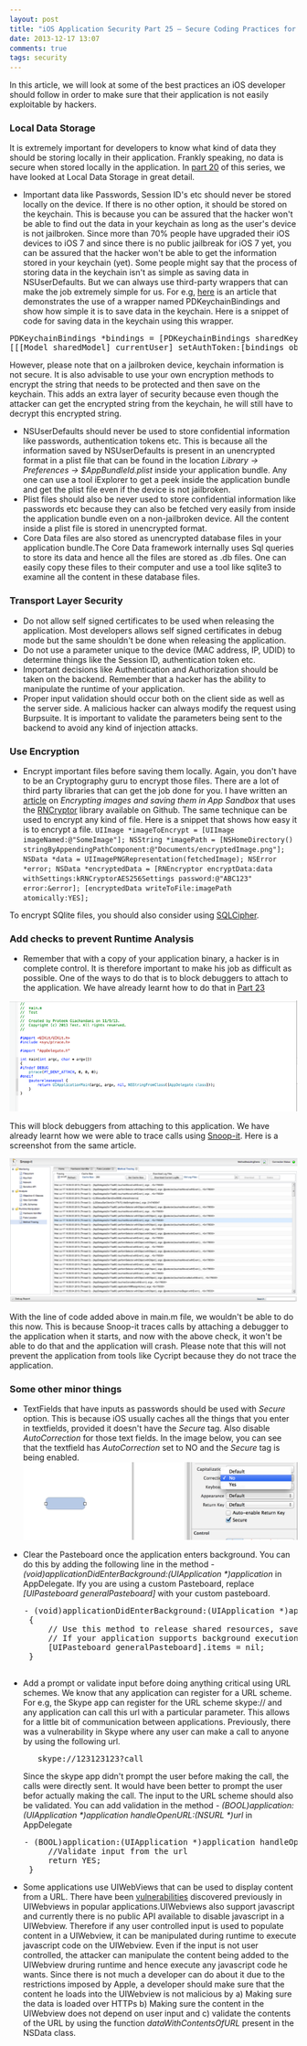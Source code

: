 ```yaml
---
layout: post
title: "iOS Application Security Part 25 – Secure Coding Practices for iOS Development"
date: 2013-12-17 13:07
comments: true
tags: security
---
```


In this article, we will look at some of the best practices an iOS developer should follow in order to make sure that their application is not easily exploitable by hackers.

### Local Data Storage

It is extremely important for developers to know what kind of data they should be storing locally in their application. Frankly speaking, no data is secure when stored locally in the application. In [part 20](http://highaltitudehacks.com/2013/10/26/ios-application-security-part-20-local-data-storage-nsuserdefaults) of this series, we have looked at Local Data Storage in great detail.

<!-- more -->

*   Important data like Passwords, Session ID's etc should never be stored locally on the device. If there is no other option, it should be stored on the keychain. This is because you can be assured that the hacker won't be able to find out the data in your keychain as long as the user's device is not jailbroken. Since more than 70% people have upgraded their iOS devices to iOS 7 and since there is no public jailbreak for iOS 7 yet, you can be assured that the hacker won't be able to get the information stored in your keychain (yet). Some people might say that the process of storing data in the keychain isn't as simple as saving data in NSUserDefaults. But we can always use third-party wrappers that can make the job extremely simple for us. For e.g, [here](http://highaltitudehacks.com/2013/09/17/ios-dev-storing-info-in-keychain-with-nsuserdefaults-like-syntax/) is an article that demonstrates the use of a wrapper named PDKeychainBindings and show how simple it is to save data in the keychain. Here is a snippet of code for saving data in the keychain using this wrapper.

<pre>PDKeychainBindings *bindings = [PDKeychainBindings sharedKeychainBindings];
[[[Model sharedModel] currentUser] setAuthToken:[bindings objectForKey:@"authToken"]];
</pre>

However, please note that on a jailbroken device, keychain information is not secure. It is also advisable to use your own encryption methods to encrypt the string that needs to be protected and then save on the keychain. This adds an extra layer of security because even though the attacker can get the encrypted string from the keychain, he will still have to decrypt this encrypted string.

*   NSUserDefaults should never be used to store confidential information like passwords, authentication tokens etc. This is because all the information saved by NSUserDefaults is present in an unencrypted format in a plist file that can be found in the location _Library -> Preferences -> $AppBundleId.plist_ inside your application bundle. Any one can use a tool iExplorer to get a peek inside the application bundle and get the plist file even if the device is not jailbroken.
*   Plist files should also be never used to store confidential information like passwords etc because they can also be fetched very easily from inside the application bundle even on a non-jailbroken device. All the content inside a plist file is stored in unencrypted format.
*   Core Data files are also stored as unencrypted database files in your application bundle.The Core Data framework internally uses Sql queries to store its data and hence all the files are stored as .db files. One can easily copy these files to their computer and use a tool like sqlite3 to examine all the content in these database files.

### Transport Layer Security

*   Do not allow self signed certificates to be used when releasing the application. Most developers allows self signed certificates in debug mode but the same shouldn't be done when releasing the application.
*   Do not use a parameter unique to the device (MAC address, IP, UDID) to determine things like the Session ID, authentication token etc.
*   Important decisions like Authentication and Authorization should be taken on the backend. Remember that a hacker has the ability to manipulate the runtime of your application.
*   Proper input validation should occur both on the client side as well as the server side. A malicious hacker can always modify the request using Burpsuite. It is important to validate the parameters being sent to the backend to avoid any kind of injection attacks.

### Use Encryption

*   Encrypt important files before saving them locally. Again, you don't have to be an Cryptography guru to encrypt those files. There are a lot of third party libraries that can get the job done for you. I have written an [article](http://highaltitudehacks.com/2013/09/26/ios-dev-encrypted-images-and-saving-them-in-app-sandbox) on _Encrypting images and saving them in App Sandbox_ that uses the [RNCryptor](https://github.com/rnapier/RNCryptor) library available on Github. The same technique can be used to encrypt any kind of file. Here is a snippet that shows how easy it is to encrypt a file.
`UIImage *imageToEncrypt = [UIImage imageNamed:@"SomeImage"]; NSString *imagePath = [NSHomeDirectory() stringByAppendingPathComponent:@"Documents/encryptedImage.png"]; NSData *data = UIImagePNGRepresentation(fetchedImage); NSError *error; NSData *encryptedData = [RNEncryptor encryptData:data withSettings:kRNCryptorAES256Settings password:@"ABC123" error:&error]; [encryptedData writeToFile:imagePath atomically:YES];`

To encrypt SQlite files, you should also consider using [SQLCipher](http://sqlcipher.net/).

### Add checks to prevent Runtime Analysis

*   Remember that with a copy of your application binary, a hacker is in complete control. It is therefore important to make his job as difficult as possible. One of the ways to do that is to block debuggers to attach to the application. We have already learnt how to do that in [Part 23](http://resources.infosecinstitute.com/ios-application-security-part-23-defending-runtime-analysis-manipulation/)

![3]( /images/posts/ios25/3.png)

This will block debuggers from attaching to this application. We have already learnt how we were able to trace calls using [Snoop-it](http://highaltitudehacks.com/2013/08/20/ios-application-security-part-9-analyzing-security-of-ios-applications-using-snoop-it). Here is a screenshot from the same article.

![1]( /images/posts/ios25/1.png)

With the line of code added above in main.m file, we wouldn't be able to do this now. This is because Snoop-it traces calls by attaching a debugger to the application when it starts, and now with the above check, it won't be able to do that and the application will crash. Please note that this will not prevent the application from tools like Cycript because they do not trace the application.

### Some other minor things

*   TextFields that have inputs as passwords should be used with _Secure_ option. This is because iOS usually caches all the things that you enter in textfields, provided it doesn't have the _Secure_ tag. Also disable _AutoCorrection_ for those text fields. In the image below, you can see that the textfield has _AutoCorrection_ set to NO and the _Secure_ tag is being enabled.
![2]( /images/posts/ios25/2.png)

*   Clear the Pasteboard once the application enters background. You can do this by adding the following line in the method _- (void)applicationDidEnterBackground:(UIApplication *)application_ in AppDelegate. Ify you are using a custom Pasteboard, replace _[UIPasteboard generalPasteboard]_ with your custom pasteboard.

<pre>	- (void)applicationDidEnterBackground:(UIApplication *)application
	{
	    // Use this method to release shared resources, save user data, invalidate timers, and store enough application state information to restore your application to its current state in case it is terminated later. 
	    // If your application supports background execution, this method is called instead of applicationWillTerminate: when the user quits.
	    [UIPasteboard generalPasteboard].items = nil;
	}

</pre>

*   Add a prompt or validate input before doing anything critical using URL schemes. We know that any application can register for a URL scheme. For e.g, the Skype app can register for the URL scheme skype:// and any application can call this url with a particular parameter. This allows for a little bit of communication between applications. Previously, there was a vulnerability in Skype where any user can make a call to anyone by using the following url.

    <pre>	skype://123123123?call
    </pre>

    Since the skype app didn't prompt the user before making the call, the calls were directly sent. It would have been better to prompt the user befor actually making the call. The input to the URL scheme should also be validated. You can add validation in the method _- (BOOL)application:(UIApplication *)application handleOpenURL:(NSURL *)url_ in AppDelegate

<pre>	- (BOOL)application:(UIApplication *)application handleOpenURL:(NSURL *)url {
	    //Validate input from the url
	    return YES;
	}
</pre>

*   Some applications use UIWebViews that can be used to display content from a URL. There have been [vulnerabilities](https://www.google.co.in/url?sa=t&rct=j&q=&esrc=s&source=web&cd=2&cad=rja&ved=0CEcQFjAB&url=https%3A%2F%2Fsuperevr.com%2Fblog%2F2011%2Fxss-in-skype-for-ios%2F&ei=nfCOUpLNHsq8rAfUwoGQCg&usg=AFQjCNGLyriyo0tNWE9nfO4vdxWHb7KoFw&sig2=gNsCv0PGojvQGfW6YojWVQ&bvm=bv.57084495,d.bmk) discovered previously in UIWebviews in popular applications.UIWebviews also support javascript and currently there is no public API available to disable javascript in a UIWebview. Therefore if any user controlled input is used to populate content in a UIWebview, it can be manipulated during runtime to execute javascript code on the UIWebview. Even if the input is not user controlled, the attacker can manipulate the content being added to the UIWebview druring runtime and hence execute any javascript code he wants. Since there is not much a developer can do about it due to the restrictions imposed by Apple, a developer should make sure that the content he loads into the UIWebview is not malicious by a) Making sure the data is loaded over HTTPs b) Making sure the content in the UIWebview does not depend on user input and c) validate the contents of the URL by using the function _dataWithContentsOfURL_ present in the NSData class.